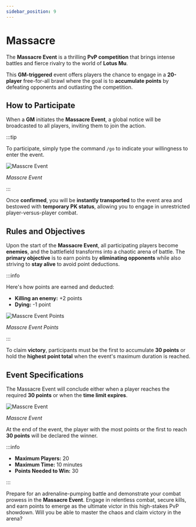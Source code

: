 ```yaml
---
sidebar_position: 9
---
```


# Massacre

The **Massacre Event** is a thrilling **PvP competition** that brings intense battles and fierce rivalry to the world of **Lotus Mu**.

This **GM-triggered** event offers players the chance to engage in a **20-player** free-for-all brawl where the goal is to **accumulate points** by defeating opponents and outlasting the competition.

## How to Participate

When a **GM** initiates the **Massacre Event**, a global notice will be broadcasted to all players, inviting them to join the action.

:::tip

To participate, simply type the command `/go` to indicate your willingness to enter the event.

![Masscre Event](/img/events/massacre/massacre-start.jpg)

_Masscre Event_

:::

Once **confirmed**, you will be **instantly transported** to the event area and bestowed with **temporary PK status**, allowing you to engage in unrestricted player-versus-player combat.

## Rules and Objectives

Upon the start of the **Massacre Event**, all participating players become **enemies**, and the battlefield transforms into a chaotic arena of battle. The **primary objective** is to earn points by **eliminating opponents** while also striving to **stay alive** to avoid point deductions.

:::info

Here's how points are earned and deducted:

- **Killing an enemy:** +2 points
- **Dying:** -1 point

![Masscre Event Points](/img/events/massacre/massacre-points.jpg)

_Masscre Event Points_

:::

To claim **victory**, participants must be the first to accumulate **30 points** or hold the **highest point total** when the event's maximum duration is reached.

## Event Specifications

The Massacre Event will conclude either when a player reaches the required **30 points** or when the **time limit expires**.

![Masscre Event](/img/events/massacre/massacre-end.jpg)

_Masscre Event_

At the end of the event, the player with the most points or the first to reach **30 points** will be declared the winner.

:::info

- **Maximum Players:** 20
- **Maximum Time:** 10 minutes
- **Points Needed to Win:** 30

:::

Prepare for an adrenaline-pumping battle and demonstrate your combat prowess in the **Massacre Event**. Engage in relentless combat, secure kills, and earn points to emerge as the ultimate victor in this high-stakes PvP showdown. Will you be able to master the chaos and claim victory in the arena?
